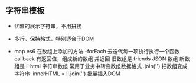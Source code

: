 ## 字符串模板

- 优雅的展示字符串，不用拼接
- 多行，保持格式，特别适合于DOM

- map
  es6 在数组上添加的方法 -forEach 去迭代每一项执行执行一个函数 callback
  有返回值，组成新的数组 并返回
  旧数组是 friends JSON 数组
  新数组是 li html 字符串数组
  常用于业务中转变数组数据格式
  .join('') 把数组变成字符串
  .innerHTML = li.join('') 批量插入DOM
